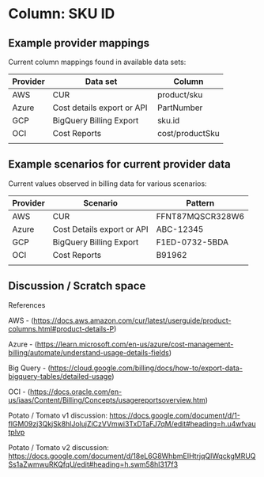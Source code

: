 # Column: SKU ID

## Example provider mappings

Current column mappings found in available data sets:

| Provider     | Data set                    | Column          |
| ------------ | --------------------------- | --------------- |
| AWS          | CUR                         | product/sku     |
| Azure        | Cost details export or API  | PartNumber      |
| GCP          | BigQuery Billing Export     | sku.id          |
| OCI          | Cost Reports                | cost/productSku |
|              |                             |                 |

## Example scenarios for current provider data

Current values observed in billing data for various scenarios:

| Provider     | Scenario                   | Pattern          |
| ------------ | -------------------------- | ---------------- |
| AWS          | CUR                        | FFNT87MQSCR328W6 |
| Azure        | Cost Details export or API | ABC-12345       |
| GCP          | BigQuery Billing Export    | F1ED-0732-5BDA   |
| OCI          | Cost Reports               | B91962           |
|              |                            |                  |

## Discussion / Scratch space

References

AWS - (<https://docs.aws.amazon.com/cur/latest/userguide/product-columns.html#product-details-P>)

Azure - (<https://learn.microsoft.com/en-us/azure/cost-management-billing/automate/understand-usage-details-fields>)

Big Query - (<https://cloud.google.com/billing/docs/how-to/export-data-bigquery-tables/detailed-usage>)

OCI - (<https://docs.oracle.com/en-us/iaas/Content/Billing/Concepts/usagereportsoverview.htm>)

Potato / Tomato v1 discussion: <https://docs.google.com/document/d/1-flGM09zj3QkjSk8hlJolujZiCzVVmwi3TxDTaFJ7qM/edit#heading=h.u4wfvautplvp>

Potato / Tomato v2 discussion:\
<https://docs.google.com/document/d/18eL6G8WhbmEIHtrjqQlWqckgMRUQSs1aZwmwuRKQfqU/edit#heading=h.swm58hl317f3>
